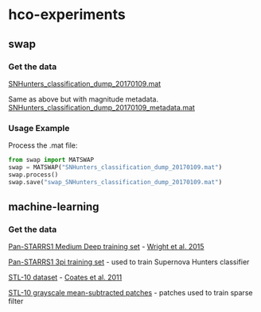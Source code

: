 # hco-experiments

## swap
### Get the data
[SNHunters_classification_dump_20170109.mat](https://www.dropbox.com/s/0sjkfhbxocnkbbb/SNHunters_classification_dump_20170109.mat?dl=0)

Same as above but with magnitude metadata.
[SNHunters_classification_dump_20170109_metadata.mat](https://www.dropbox.com/s/4i2ilou79tixc61/SNHunters_classification_dump_20170109_metadata.mat?dl=0)

### Usage Example

Process the .mat file:

```python
from swap import MATSWAP
swap = MATSWAP("SNHunters_classification_dump_20170109.mat")
swap.process()
swap.save("swap_SNHunters_classification_dump_20170109.mat")

```

## machine-learning
### Get the data
[Pan-STARRS1 Medium Deep training set](https://www.dropbox.com/s/dft3qpnfn3clv9y/md_20x20_skew4_SignPreserveNorm_with_confirmed1.mat?dl=0) - [Wright et al. 2015](https://arxiv.org/abs/1501.05470)

[Pan-STARRS1 3pi training set](https://www.dropbox.com/s/btzji6ug9ikwlwm/3pi_20x20_skew2_signPreserveNorm.mat?dl=0) - used to train Supernova Hunters classifier

[STL-10 dataset](https://cs.stanford.edu/~acoates/stl10/) - [Coates et al. 2011](http://cs.stanford.edu/~acoates/papers/coatesleeng_aistats_2011.pdf)

[STL-10 grayscale mean-subtracted patches](https://www.dropbox.com/s/gairqidpyjxtzah/patches_stl-10_unlabeled_meansub_20150409_psdb_6x6.mat?dl=0) - patches used to train sparse filter
